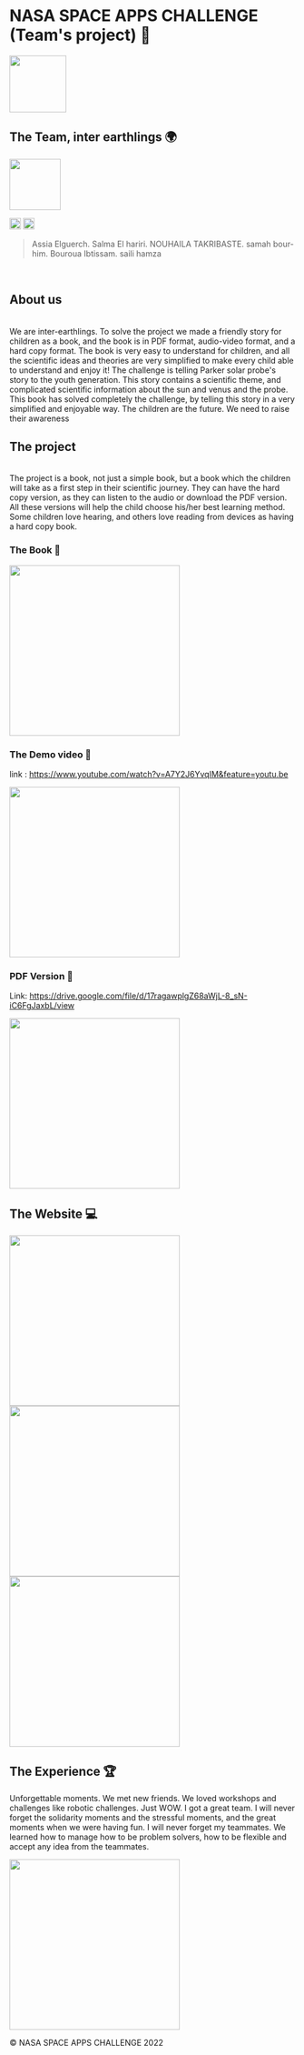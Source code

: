 # NASA SPACE APPS CHALLENGE (Team's project) 🚀

<img src='https://upload.wikimedia.org/wikipedia/commons/thumb/e/e5/NASA_logo.svg/2449px-NASA_logo.svg.png' height='100'>

## The Team, inter earthlings 🌍

<img src='https://sa-2019.s3.amazonaws.com/media/images/cb3a2390-238f-4932-95be-976b1c1e4b00.max-1000x1000.png' height='90'>

[<img src='https://cdn.jsdelivr.net/npm/simple-icons@3.0.1/icons/instagram.svg' alt='instagram' height='20'>](https://www.instagram.com/inter_earthlings/)  [<img src='https://cdn.jsdelivr.net/npm/simple-icons@3.0.1/icons/youtube.svg' alt='YouTube' height='20'>](https://www.youtube.com/channel/UC32l-iuD1aIqXIRZQ-tE6yA)


>Assia Elguerch.
  Salma El hariri.
   NOUHAILA TAKRIBASTE.
    samah bour-him.
     Bouroua Ibtissam.
       saili hamza
<br>

## About us

<br>
We are inter-earthlings. To solve the project we made a friendly story for children as a book, and the book is in PDF format, audio-video format, and a hard copy format. The book is very easy to understand for children, and all the scientific ideas and theories are very simplified to make every child able to understand and enjoy it! The challenge is telling Parker solar probe's story to the youth generation. This story contains a scientific theme, and complicated scientific information about the sun and venus and the probe. This book has solved completely the challenge, by telling this story in a very simplified and enjoyable way. The children are the future. We need to raise their awareness
 <br>
 
## The project 


<br>
The project is a book, not just a simple book, but a book which the children will take as a first step in their scientific journey. They can have the hard copy version, as they can listen to the audio or download the PDF version. All these versions will help the child choose his/her best learning method. Some children love hearing, and others love reading from devices as having a hard copy book.


### The Book 📖

<img src='https://sa-2019.s3.amazonaws.com/media/images/f074c395-d157-4591-8d7c-49bf34e616b9.max-1000x1000.png' height='300'>

### The Demo video 🎥

link : https://www.youtube.com/watch?v=A7Y2J6YvqIM&feature=youtu.be

<img src='https://sa-2019.s3.amazonaws.com/media/images/e69cd0f0-41c1-4e3e-b0ca-e7d4d9e3b909.max-1000x1000.jpg' height='300'>

### PDF Version 📌


Link: https://drive.google.com/file/d/17ragawplgZ68aWjL-8_sN-iC6FgJaxbL/view


<img src='https://sa-2019.s3.amazonaws.com/media/images/84e098a9-9c2b-44d7-ad7a-56c20c5fb337.max-1000x1000.jpg' height='300'>


## The Website 💻



<img src='https://sa-2019.s3.amazonaws.com/media/images/4ceab2a9-1de1-4195-bb84-871f18a8410b.max-1000x1000.jpg' height='300'>

<img src='https://sa-2019.s3.amazonaws.com/media/images/e9c775bd-f625-4f46-b295-7d0cef35e709.max-1000x1000.png' height='300'>

<img src='https://sa-2019.s3.amazonaws.com/media/images/aca67339-8608-41f0-8484-123708efcc0b.max-1000x1000.png' height='300'>


## The Experience 🏆

Unforgettable moments. We met new friends. We loved workshops and challenges like robotic challenges. Just WOW. I got a great team. I will never forget the solidarity moments and the stressful moments, and the great moments when we were having fun. I will never forget my teammates. We learned how to manage how to be problem solvers, how to be flexible and accept any idea from the teammates.


<img src='https://sa-2019.s3.amazonaws.com/media/images/5c607645-dafe-4b7d-ba40-5509f36657cf.max-1000x1000.jpg' height='300'>


© NASA SPACE APPS CHALLENGE 2022



